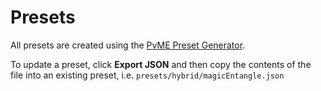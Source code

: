 # Presets

All presets are created using the [PvME Preset Generator](https://pvme.github.io/preset-maker/).

To update a preset, click **Export JSON** and then copy the contents of the file into an existing preset, i.e. `presets/hybrid/magicEntangle.json`